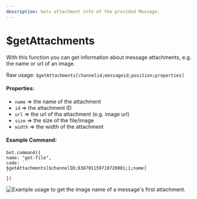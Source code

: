 ```yaml
---
description: Gets attachment info of the provided Message.
---
```


# $getAttachments

With this function you can get information about message attachments, e.g. the name or url of an image.

Raw usage: `$getAttachments[channelid;messageid;position;properties]`  


#### Properties: 

* `name` =&gt; the name of the attachment
* `id` =&gt; the attachment ID
* `url` =&gt; the url of tha attachment \(e.g. image url\)
* `size` =&gt; the size of the file/image
* `width` =&gt; the width of the attachment

#### Example Command:

```text
bot.command({
name: "get-file",
code: `
$getAttachments[$channelID;838701159710720001;1;name]
`
})
```

![Example usage to get the image name of a message&apos;s first attachment.](../.gitbook/assets/image%20%2815%29.png)

